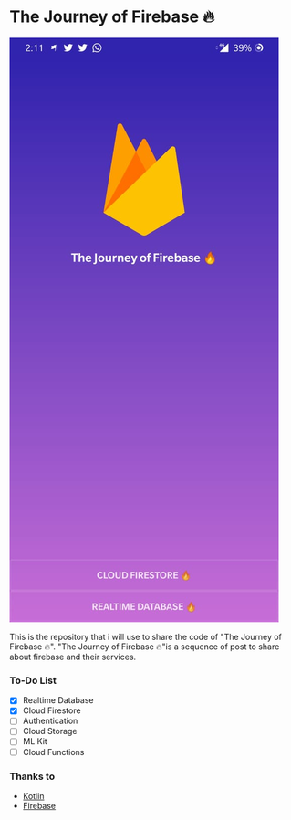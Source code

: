 # The Journey of Firebase 🔥


![alt text](project.jpg)

This is the repository that i will use to share the code of 
"The Journey of Firebase 🔥". 
"The Journey of Firebase 🔥"is a sequence of post to share  about firebase and their services.

### To-Do List

- [X] Realtime Database
- [X] Cloud Firestore
- [ ] Authentication
- [ ] Cloud Storage
- [ ] ML Kit
- [ ] Cloud Functions

### Thanks to

- [Kotlin](https://github.com/JetBrains/kotlin)
- [Firebase](https://github.com/firebase)